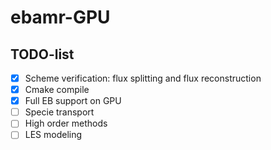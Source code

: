 # ebamr-GPU

## TODO-list

- [x] Scheme verification: flux splitting and flux reconstruction
- [x] Cmake compile
- [x] Full EB support on GPU
- [ ] Specie transport
- [ ] High order methods
- [ ] LES modeling

